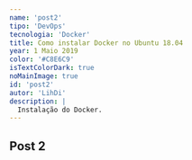 ```yaml
---
name: 'post2'
tipo: 'DevOps'
tecnologia: 'Docker'
title: Como instalar Docker no Ubuntu 18.04
year: 1 Maio 2019
color: '#C8E6C9'
isTextColorDark: true
noMainImage: true
id: 'post2'
autor: 'LihDi'
description: |
  Instalação do Docker.
---
```


## Post 2
